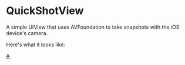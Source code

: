 QuickShotView
=============

A simple UIView that uses AVFoundation to take snapshots with the iOS device's camera. 

Here's  what it looks like: 

[A](http://bytolution.com/qsv.png)
